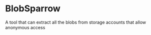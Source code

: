 # BlobSparrow
A tool that can extract all the blobs from storage accounts that allow anonymous access
